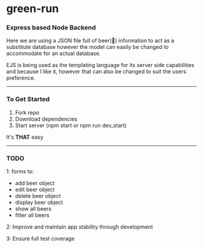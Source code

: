 # green-run
### Express based Node Backend

Here we are using a JSON file full of beer(:beers:) information to act as a substitute database however the model can easily be changed to accommodate for an actual database.

EJS is being used as the templating language for its server side capabilities and because I like it, however that can also be changed to suit the users preference.

---

### To Get Started
1. Fork repo
2. Download dependencies
3. Start server (npm start or npm run dev_start)

It's **THAT** easy


---

### TODO

1: forms to:
* add beer object
* edit beer object
* delete beer object
* display beer object
* show all beers
* filter all beers

2: Improve and maintain app stability through development

3: Ensure full test coverage
